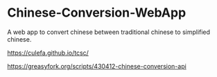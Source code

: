 # Chinese-Conversion-WebApp
A web app to convert chinese between traditional chinese to simplified chinese.

https://culefa.github.io/tcsc/

https://greasyfork.org/scripts/430412-chinese-conversion-api
